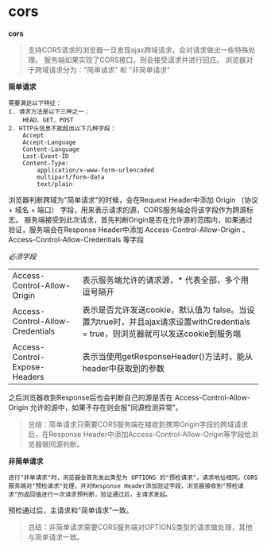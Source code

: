 # cors

**cors**
> 支持CORS请求的浏览器一旦发现ajax跨域请求，会对请求做出一些特殊处理。
> 服务端如果实现了CORS接口，则会接受请求并进行回应。
> 浏览器对于跨域请求分为："简单请求" 和 "非简单请求"

**简单请求**
> 
    需要满足以下特征：
    1. 请求方法是以下三种之一：
        HEAD、GET、POST
    2. HTTP头信息不能超出以下几种字段：
        Accept
        Accept-Language
        Content-Language
        Last-Event-ID
        Content-Type: 
            application/x-www-form-urlencoded 
            multipart/form-data 
            text/plain

浏览器判断跨域为"简单请求"的时候，会在Request Header中添加 Origin （协议 + 域名 + 端口） 字段，用来表示请求的源，CORS服务端会将该字段作为跨源标志。
服务端接受到此次请求，首先判断Origin是否在允许源的范围内，如果通过验证，服务端会在Response Header中添加 Access-Control-Allow-Origin 、 Access-Control-Allow-Credentials 等字段

*必须字段*
<table>
    <tbody>
        <tr>
            <td>Access-Control-Allow-Origin</td>
            <td>表示服务端允许的请求源，* 代表全部，多个用逗号隔开</td>
        </tr>
        <tr>
            <td>Access-Control-Allow-Credentials</td>
            <td>表示是否允许发送cookie，默认值为 false。当设置为true时，并且ajax请求设置withCredentials = true，则浏览器就可以发送cookie到服务端</td>
        </tr>
        <tr>
            <td>Access-Control-Expose-Headers</td>
            <td>表示当使用getResponseHeader()方法时，能从header中获取到的参数</td>
        </tr>
    </tbody>
</table>

之后浏览器收到Response后也会判断自己的源是否在 Access-Control-Allow-Origin 允许的源中，如果不存在则会报"同源检测异常"。

> 总结：简单请求只需要CORS服务端在接收到携带Origin字段的跨域请求后，在Response Header中添加Access-Control-Allow-Origin等字段给浏览器做同源判断。


**非简单请求**
> 
    进行"非单请求"时，浏览器会首先发出类型为 OPTIONS 的"预检请求"，请求地址相同，CORS服务端对"预检请求"处理，并对Response Header添加验证字段，浏览器接收到"预检请求"的返回值进行一次请求预判断，验证通过后，主请求发起。

预检通过后，主请求和"简单请求"一致。

> 总结：非简单请求需要CORS服务端对OPTIONS类型的请求做处理，其他与简单请求一致。